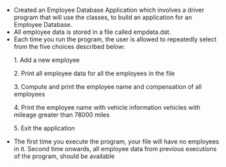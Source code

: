 - Created an Employee Database Application which involves a driver program that will use the classes, to build an application for an Employee Database.
- All employee data is stored in a file called empdata.dat.
- Each time you run the program, the user is allowed to repeatedly select from the five choices described below: 
<list>
  <ol>1. Add a new employee</ol>
  <ol>2. Print all employee data for all the employees in the file</ol> 
  <ol>3. Compute and print the employee name and compensation of all employees</ol>
  <ol>4. Print the employee name with vehicle information vehicles with mileage greater than 78000 miles</ol>
  <ol>5. Exit the application</ol>
</list>

- The first time you execute the program, your file will have no employees in it. Second time onwards, all employee data from previous executions of the program, should be available

